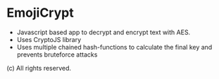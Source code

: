 # EmojiCrypt
- Javascript based app to decrypt and encrypt text with AES.
- Uses CryptoJS library
- Uses multiple chained hash-functions to calculate the final key and prevents bruteforce attacks

(c) All rights reserved.
